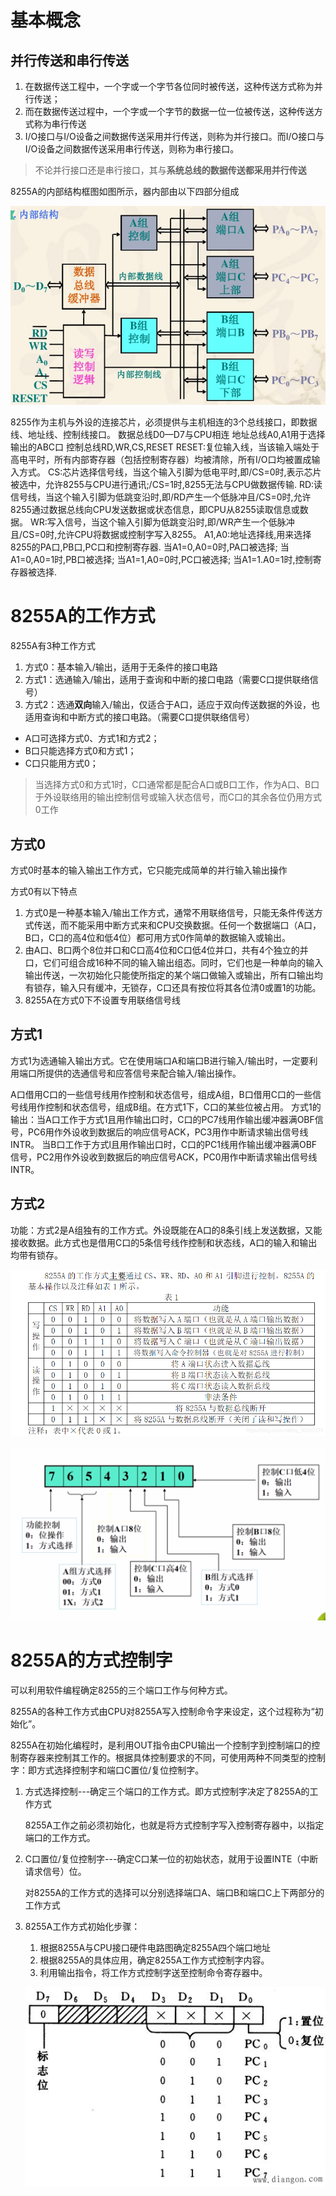# 基本概念

## 并行传送和串行传送

1. 在数据传送工程中，一个字或一个字节各位同时被传送，这种传送方式称为并行传送；
2. 而在数据传送过程中，一个字或一个字节的数据一位一位被传送，这种传送方式称为串行传送
3. I/O接口与I/O设备之间数据传送采用并行传送，则称为并行接口。而I/O接口与I/O设备之间数据传送采用串行传送，则称为串行接口。

>  不论并行接口还是串行接口，其与**系统总线的数据传送都采用并行传送**

8255A的内部结构框图如图所示，器内部由以下四部分组成

![](..\image\8255A.png)

8255作为主机与外设的连接芯片，必须提供与主机相连的3个总线接口，即数据线、地址线、控制线接口。
数据总线D0—D7与CPU相连
地址总线A0,A1用于选择输出的ABC口
控制总线RD,WR,CS,RESET
RESET:复位输入线，当该输入端处于高电平时，所有内部寄存器（包括控制寄存器）均被清除，所有I/O口均被置成输入方式。
CS:芯片选择信号线，当这个输入引脚为低电平时,即/CS=0时,表示芯片被选中，允许8255与CPU进行通讯;/CS=1时,8255无法与CPU做数据传输.
RD:读信号线，当这个输入引脚为低跳变沿时,即/RD产生一个低脉冲且/CS=0时,允许8255通过数据总线向CPU发送数据或状态信息，即CPU从8255读取信息或数据。
WR:写入信号，当这个输入引脚为低跳变沿时,即/WR产生一个低脉冲且/CS=0时,允许CPU将数据或控制字写入8255。
A1,A0:地址选择线,用来选择8255的PA口,PB口,PC口和控制寄存器.
当A1=0,A0=0时,PA口被选择;
当A1=0,A0=1时,PB口被选择;
当A1=1,A0=0时,PC口被选择;
当A1=1.A0=1时,控制寄存器被选择.

# 8255A的工作方式

8255A有3种工作方式

1. 方式0：基本输入/输出，适用于无条件的接口电路
2. 方式1：选通输入/输出，适用于查询和中断的接口电路（需要C口提供联络信号）
3. 方式2：选通**双向**输入/输出，仅适合于A口，适应于双向传送数据的外设，也适用查询和中断方式的接口电路。（需要C口提供联络信号）

- A口可选择方式0、方式1和方式2；
- B口只能选择方式0和方式1；
- C口只能用方式0；

> 当选择方式0和方式1时，C口通常都是配合A口或B口工作，作为A口、B口于外设联络用的输出控制信号或输入状态信号，而C口的其余各位仍用方式0工作

## 方式0

方式0时基本的输入输出工作方式，它只能完成简单的并行输入输出操作

方式0有以下特点

1. 方式0是一种基本输入/输出工作方式，通常不用联络信号，只能无条件传送方式传送，而不能采用中断方式来和CPU交换数据。任何一个数据端口（A口，B口，C口的高4位和低4位）都可用方式0作简单的数据输入或输出。
2. 由A口、B口两个8位并口和C口高4位和C口低4位并口，共有4个独立的并口，它们可组合成16种不同的输入输出组态。同时，它们也是一种单向的输入输出传送，一次初始化只能使所指定的某个端口做输入或输出，所有口输出均有锁存，输入只有缓冲，无锁存，C口还具有按位将其各位清0或置1的功能。
3. 8255A在方式0下不设置专用联络信号线

## 方式1

方式1为选通输入输出方式。它在使用端口A和端口B进行输入/输出时，一定要利用端口所提供的选通信号和应答信号来配合输入/输出操作。

A口借用C口的一些信号线用作控制和状态信号，组成A组，B口借用C口的一些信号线用作控制和状态信号，组成B组。在方式1下，C口的某些位被占用。
方式1的输出：当A口工作于方式1且用作输出口时，C口的PC7线用作输出缓冲器满OBF信号，PC6用作外设收到数据后的响应信号ACK，PC3用作中断请求输出信号线INTR。
当B口工作于方式l且用作输出口时，C口的PC1线用作输出缓冲器满OBF信号，PC2用作外设收到数据后的响应信号ACK，PC0用作中断请求输出信号线INTR。

## 方式2

功能：方式2是A组独有的工作方式。外设既能在A口的8条引线上发送数据，又能接收数据。此方式也是借用C口的5条信号线作控制和状态线，A口的输入和输出均带有锁存。

![](..\image\8255A方式.png)

![](..\image\8255A_2.png)

# 8255A的方式控制字

可以利用软件编程确定8255的三个端口工作与何种方式。

8255A的各种工作方式由CPU对8255A写入控制命令字来设定，这个过程称为“初始化”。

8255A在初始化编程时，是利用OUT指令由CPU输出一个控制字到控制端口的控制寄存器来控制其工作的。根据具体控制要求的不同，可使用两种不同类型的控制字：即方式选择控制字和端口C置位/复位控制字。

1. 方式选择控制---确定三个端口的工作方式。即方式控制字决定了8255A的工作方式

   8255A工作之前必须初始化，也就是将方式控制字写入控制寄存器中，以指定端口的工作方式。

2. C口置位/复位控制字---确定C口某一位的初始状态，就用于设置INTE（中断请求信号）位。

      对8255A的工作方式的选择可以分别选择端口A、端口B和端口C上下两部分的工作方式

3. 8255A工作方式初始化步骤：

   1. 根据8255A与CPU接口硬件电路图确定8255A四个端口地址
   2. 根据8255A的具体应用，确定8255A工作方式控制字内容。
   3. 利用输出指令，将工作方式控制字送至控制命令寄存器中。

   ![](..\image\C口按位置位复位控制字.jpeg)